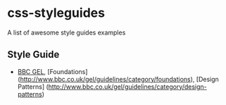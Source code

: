 # css-styleguides
A list of awesome style guides examples 

## Style Guide

* [BBC GEL](http://www.bbc.co.uk/gel), [Foundations] (http://www.bbc.co.uk/gel/guidelines/category/foundations), [Design Patterns] (http://www.bbc.co.uk/gel/guidelines/category/design-patterns)
